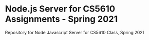 # Node.js Server for CS5610 Assignments - Spring 2021
Repository for Node Javascript Server for CS5610 Class, Spring 2021
